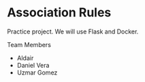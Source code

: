 # Association Rules

Practice project. We will use Flask and Docker.

Team Members

- Aldair 
- Daniel Vera 
- Uzmar Gomez